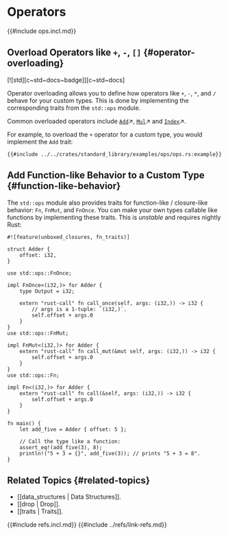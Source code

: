 
# Operators

{{#include ops.incl.md}}

## Overload Operators like `+`, `-`, `[]` {#operator-overloading}

[![std][c~std~docs~badge]][c~std~docs]

Operator overloading allows you to define how operators like `+`, `-`, `*`, and `/` behave for your custom types. This is done by implementing the corresponding traits from the `std::ops` module.

Common overloaded operators include [`Add`](https://doc.rust-lang.org/std/ops/trait.Add.html)↗, [`Mul`](https://doc.rust-lang.org/std/ops/trait.Mul.html)↗ and [`Index`](https://doc.rust-lang.org/std/ops/trait.Index.html)↗.

For example, to overload the `+` operator for a custom type, you would implement the `Add` trait:

```rust,editable
{{#include ../../crates/standard_library/examples/ops/ops.rs:example}}
```

## Add Function-like Behavior to a Custom Type {#function-like-behavior}

The `std::ops` module also provides traits for function-like / closure-like behavior: `Fn`, `FnMut`, and `FnOnce`. You can make your own types callable like functions by implementing these traits. This is _unstable_ and requires nightly Rust:

```rust,editable
#![feature(unboxed_closures, fn_traits)]

struct Adder {
    offset: i32,
}

use std::ops::FnOnce;

impl FnOnce<(i32,)> for Adder {
    type Output = i32;

    extern "rust-call" fn call_once(self, args: (i32,)) -> i32 {
        // args is a 1-tuple: `(i32,)`.
        self.offset + args.0
    }
}
use std::ops::FnMut;

impl FnMut<(i32,)> for Adder {
    extern "rust-call" fn call_mut(&mut self, args: (i32,)) -> i32 {
        self.offset + args.0
    }
}
use std::ops::Fn;

impl Fn<(i32,)> for Adder {
    extern "rust-call" fn call(&self, args: (i32,)) -> i32 {
        self.offset + args.0
    }
}

fn main() {
    let add_five = Adder { offset: 5 };

    // Call the type like a function:
    assert_eq!(add_five(3), 8);
    println!("5 + 3 = {}", add_five(3)); // prints "5 + 3 = 8".
}
```

## Related Topics {#related-topics}

- [[data_structures | Data Structures]].
- [[drop | Drop]].
- [[traits | Traits]].

{{#include refs.incl.md}}
{{#include ../refs/link-refs.md}}

<div class="hidden">
</div>
